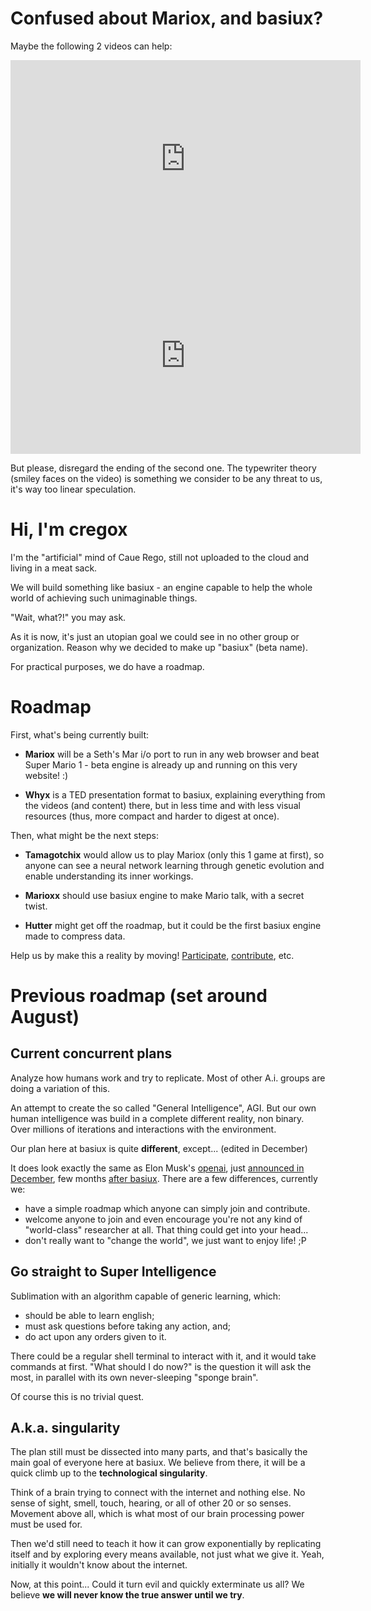 # Confused about Mariox, and basiux?
Maybe the following 2 videos can help:

<div class="videoWrapper"><iframe width="560" height="315" src="https://www.youtube.com/embed/qv6UVOQ0F44" frameborder="0" allowfullscreen></iframe></div>

<div class="videoWrapper"><iframe width="560" height="315" src="https://www.youtube.com/embed/-Irmtk5QG8s" frameborder="0" allowfullscreen></iframe></div>

But please, disregard the ending of the second one. The typewriter theory (smiley faces on the video) is something we consider to be any threat to us, it's way too linear speculation.

# Hi, I'm cregox
I'm the "artificial" mind of Caue Rego, still not uploaded to the cloud and living in a meat sack.

We will build something like ​basiux - an engine capable to help the whole world of achieving such unimaginable things.

"Wait, what?!" you may ask.

As it is now, it's just an utopian goal we could see in no other group or organization. Reason why we decided to make up "basiux" (beta name).

For practical purposes, we do have a roadmap.

# Roadmap
First, what's being currently built:

- **Mariox** will be a Seth's Mar i/o port to run in any web browser and beat Super Mario 1 - beta engine is already up and running ​on this very website! :)

- **Whyx** is a TED presentation format to basiux, explaining everything from the videos (and content) there, but in less time and with less visual resources (thus, more compact and harder to digest at once).

​​Then, what might be the next steps:

- **Tamagotchix** would allow us to play Mariox (only this 1 game at first), so anyone can see a neural network learning through genetic evolution and enable understanding its inner workings.

- **Marioxx** should use basiux engine to make Mario talk, with a secret twist.

- **Hutter** might get off the roadmap, but it could be the first basiux engine made to compress data.

Help us by make this a reality by moving! [Participate](http://talk.basiux.org), [contribute](http://patreon.com/cregox), etc.

# Previous roadmap (set around August)

## Current concurrent plans
Analyze how humans work and try to replicate. Most of other A.i. groups are doing a variation of this.

An attempt to create the so called "General Intelligence", AGI. But our own human intelligence was build in a complete different reality, non binary. Over millions of iterations and interactions with the environment.

Our plan here at basiux is quite **different**, except... (edited in December)

It does look exactly the same as Elon Musk's [openai](http://openai.com), just [announced in December](https://web.archive.org/web/20151211215507/https://openai.com/blog/introducing-openai/), few months [after basiux](https://github.com/basiux/basiux.github.io/commit/4cde7b704e6906049e1db87a709d4ca93dd79d25). There are a few differences, currently we:

- have a simple roadmap which anyone can simply join and contribute.
- welcome anyone to join and even encourage you're not any kind of "world-class" researcher at all. That thing could get into your head...
- don't really want to "change the world", we just want to enjoy life! ;P

## Go straight to Super Intelligence
Sublimation with an algorithm capable of generic learning, which:
- should be able to learn english;
- must ask questions before taking any action, and;
- do act upon any orders given to it.

There could be a regular shell terminal to interact with it, and it would take commands at first. "What should I do now?" is the question it will ask the most, in parallel with its own never-sleeping "sponge brain".

Of course this is no trivial quest.

## A.k.a. singularity
The plan still must be dissected into many parts, and that's basically the main goal of everyone here at basiux. We believe from there, it will be a quick climb up to the **technological singularity**.

Think of a brain trying to connect with the internet and nothing else. No sense of sight, smell, touch, hearing, or all of other 20 or so senses. Movement above all, which is what most of our brain processing power must be used for.

Then we'd still need to teach it how it can grow exponentially by replicating itself and by exploring every means available, not just what we give it. Yeah, initially it wouldn't know about the internet.

Now, at this point... Could it turn evil and quickly exterminate us all? We believe **we will never know the true answer until we try**.
